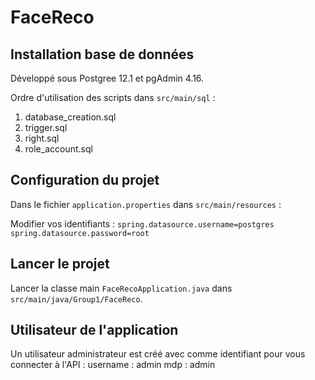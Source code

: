 # FaceReco


## Installation base de données

Développé sous Postgree 12.1 et pgAdmin 4.16.

Ordre d'utilisation des scripts dans `src/main/sql` :

1. database_creation.sql
2. trigger.sql
3. right.sql
4. role_account.sql


## Configuration du projet

Dans le fichier `application.properties` dans `src/main/resources` :

Modifier vos identifiants :
`spring.datasource.username=postgres`
`spring.datasource.password=root`

## Lancer le projet

Lancer la classe main `FaceRecoApplication.java` dans `src/main/java/Group1/FaceReco`.


## Utilisateur de l'application

Un utilisateur administrateur est créé avec comme identifiant pour vous connecter à l'API :
username : admin
mdp : admin

